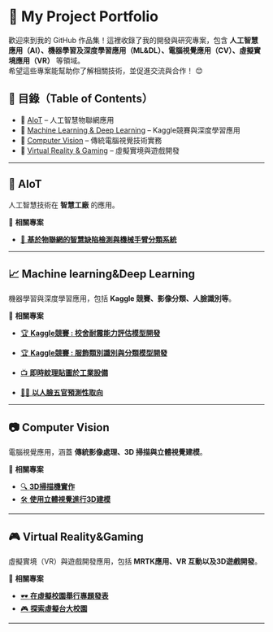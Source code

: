# 🚀 My Project Portfolio

歡迎來到我的 GitHub 作品集！這裡收錄了我的開發與研究專案，包含 **人工智慧應用（AI）、機器學習及深度學習應用（ML&DL）、電腦視覺應用（CV）、虛擬實境應用（VR）** 等領域。  
希望這些專案能幫助你了解相關技術，並促進交流與合作！ 😊  

## 📂 目錄（Table of Contents）

- 🔹 [AIoT](https://github.com/WuRobber/CVMaterial/tree/main/AIoT) – 人工智慧物聯網應用
- 🔹 [Machine Learning & Deep Learning](https://github.com/WuRobber/CVMaterial/tree/main/ML&DL) – Kaggle競賽與深度學習應用
- 🔹 [Computer Vision](https://github.com/WuRobber/CVMaterial/tree/main/CV) – 傳統電腦視覺技術實務  
- 🔹 [Virtual Reality & Gaming](https://github.com/WuRobber/CVMaterial/tree/main/VR) – 虛擬實境與遊戲開發  


---

## 🤖 AIoT  
人工智慧技術在 **智慧工廠** 的應用。  

📌 **相關專案**
- [📡 **基於物聯網的智慧缺陷檢測與機械手臂分類系統**](https://github.com/WuRobber/CVMaterial/tree/main/AIoT)  

---

## 📈 Machine learning&Deep Learning 
機器學習與深度學習應用，包括 **Kaggle 競賽、影像分類、人臉識別等**。  

📌 **相關專案**
- [🏆 **Kaggle競賽 : 校舍耐震能力評估模型開發**](https://github.com/WuRobber/CVMaterial/tree/main/ML&DL/Kaggle/MidtermCompetition) 
- [🏆 **Kaggle競賽 : 服飾類別識別與分類模型開發**](https://github.com/WuRobber/CVMaterial/tree/main/ML&DL/Kaggle/FinalCompetition) 
- [📺 **即時紋理貼圖於工業設備**](https://github.com/WuRobber/CVMaterial/tree/main/ML&DL/DLCV) 

- [🧑‍💻 **以人臉五官預測性取向**](https://github.com/WuRobber/CVMaterial/tree/main/ML&DL/DSpy) 

---

## 📷 Computer Vision  
電腦視覺應用，涵蓋 **傳統影像處理、3D 掃描與立體視覺建模**。  

📌 **相關專案**
- [🔍 **3D掃描機實作**](https://github.com/WuRobber/CVMaterial/tree/main/CV/MidtermProject) 
- [🛠 **使用立體視覺進行3D建模**](https://github.com/WuRobber/CVMaterial/tree/main/CV/FinalProject) 

---

## 🎮 Virtual Reality&Gaming
虛擬實境（VR）與遊戲開發應用，包括 **MRTK應用、VR 互動以及3D遊戲開發**。  

📌 **相關專案**
- [🕶 **在虛擬校園舉行專題發表**](https://github.com/WuRobber/CVMaterial/tree/main/VR/APRI) 
- [🎮 **探索虛擬台大校園**](https://github.com/WuRobber/CVMaterial/tree/main/VR/VRgaming) 

---